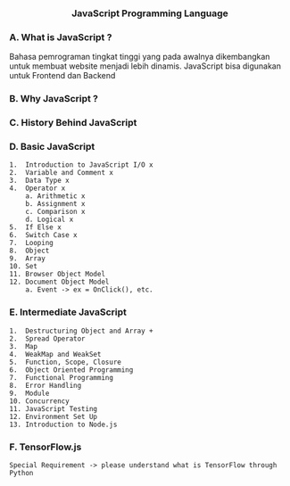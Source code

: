 <h3 align="center">JavaScript Programming Language</h3>

### A. What is JavaScript ?
Bahasa pemrograman tingkat tinggi yang pada awalnya dikembangkan untuk membuat website menjadi lebih dinamis. JavaScript bisa digunakan untuk Frontend dan Backend
### B. Why JavaScript ?
### C. History Behind JavaScript
### D. Basic JavaScript
    1.  Introduction to JavaScript I/O x
    2.  Variable and Comment x
    3.  Data Type x
    4.  Operator x
        a. Arithmetic x
        b. Assignment x
        c. Comparison x
        d. Logical x
    5.  If Else x
    6.  Switch Case x
    7.  Looping
    8.  Object
    9.  Array
    10. Set
    11. Browser Object Model
    12. Document Object Model
        a. Event -> ex = OnClick(), etc.
    
### E. Intermediate JavaScript
    1.  Destructuring Object and Array +
    2.  Spread Operator
    3.  Map
    4.  WeakMap and WeakSet
    5.  Function, Scope, Closure
    6.  Object Oriented Programming
    7.  Functional Programming
    8.  Error Handling
    9.  Module
    10. Concurrency
    11. JavaScript Testing
    12. Environment Set Up
    13. Introduction to Node.js
    
### F. TensorFlow.js
    Special Requirement -> please understand what is TensorFlow through Python
